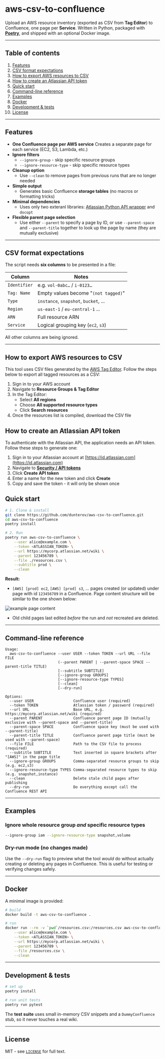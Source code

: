 # aws-csv-to-confluence

Upload an AWS resource inventory (exported as CSV from **Tag Editor**) to Confluence, one page per **Service**.
Written in Python, packaged with [**Poetry**](https://python-poetry.org/docs/#installation), and shipped with an optional Docker image.

---

## Table of contents

1. [Features](#features)
2. [CSV format expectations](#csv-format-expectations)
3. [How to export AWS resources to CSV](#how-to-export-aws-resources-to-csv)
4. [How to create an Atlassian API token](#how-to-create-an-atlassian-api-token)
3. [Quick start](#quick-start)
4. [Command-line reference](#command-line-reference)
5. [Examples](#examples)
6. [Docker](#docker)
7. [Development & tests](#development--tests)
8. [License](#license)

---

## Features

- **One Confluence page per AWS service**
  Creates a separate page for each service (EC2, S3, Lambda, etc.)
- **Ignore filters**
  - `--ignore-group` - skip specific resource groups
  - `--ignore-resource-type` - skip specific resource types
- **Cleanup option**
  - Use `--clean` to remove pages from previous runs that are no longer needed
- **Simple output**
  - Generates basic Confluence **storage tables** (no macros or formatting tricks)
- **Minimal dependencies**
  - Uses only two exteranl libraries:
    [Atlassian Python API wrapper](https://github.com/atlassian-api/atlassian-python-api) and `docopt`
- **Flexible parent page selection**
  - Use either `--parent` to specify a page by ID, or use `--parent-space` and `--parent-title` together to look up the page by name (they are mutually exclusive)

---

## CSV format expectations

The script needs **six columns** to be presented in a file:

| Column            | Notes                                  |
|-------------------|----------------------------------------|
| `Identifier`      | e.g. `vol-0abc…` / `i-0123…`           |
| `Tag: Name`       | Empty values become "`(not tagged)`"   |
| `Type`            | `instance`, `snapshot`, `bucket`, ...  |
| `Region`          | `us-east-1` / `eu-central-1` ...       |
| `ARN`             | Full resource ARN                      |
| `Service`         | Logical grouping key (`ec2`, `s3`)     |

All other columns are being ignored.

---

## How to export AWS resources to CSV

This tool uses CSV files generated by the [AWS Tag Editor](https://docs.aws.amazon.com/tag-editor/latest/userguide/gettingstarted.html).
Follow the steps below to export all tagged resources as a CSV:

1. Sign in to your AWS account
2. Navigate to **Resource Groups & Tag Editor**
3. In the Tag Editor:
   - Select **All regions**
   - Choose **All supported resource types**
   - Click **Search resources**
4. Once the resources list is compiled, download the CSV file

## How to create an Atlassian API token

To authenticate with the Atlassian API, the application needs an API token. Follow these steps to generate one:

1. Sign in to your Atlassian account at [https://id.atlassian.com](https://id.atlassian.com)
2. Navigate to [**Security / API tokens**](https://id.atlassian.com/manage-profile/security/api-tokens)
3. Click **Create API token**
4. Enter a name for the new token and click **Create**
5. Copy and save the token - it will only be shown once

## Quick start

```bash
# 1. Clone & install
git clone https://github.com/dunterov/aws-csv-to-confluence.git
cd aws-csv-to-confluence
poetry install

# 2. Run
poetry run aws-csv-to-confluence \
    --user alice@example.com \
    --token <ATLASSIAN_TOKEN> \
    --url https://mycorp.atlassian.net/wiki \
    --parent 123456789 \
    --file ./resources.csv \
    --subtitle prod \
    --clean
```

**Result:**  
* `[AWS] [prod] ec2`, `[AWS] [prod] s3`, ... pages created (or updated) under page with id `123456789` in a Confluence. Page content structure will be similar to the one shown below:

![example page content](page_example.png)

* Old child pages last edited _before_ the run and _not_ recreated are deleted.

---

## Command-line reference

```text
Usage:
  aws-csv-to-confluence --user USER --token TOKEN --url URL --file FILE
                        (--parent PARENT | --parent-space SPACE --parent-title TITLE)
                        [--subtitle SUBTITLE]
                        [--ignore-group GROUPS]
                        [--ignore-resource-type TYPES]
                        [--clean]
                        [--dry-run]

Options:
  --user USER                  Confluence user (required)
  --token TOKEN                Atlassian token / password (required)
  --url URL                    Base URL, e.g. https://mycorp.atlassian.net/wiki (required)
  --parent PARENT              Confluence parent page ID (mutually exclusive with --parent-space and --parent-title)
  --parent-space SPACE         Confluence space key (must be used with --parent-title)
  --parent-title TITLE         Confluence parent page title (must be used with --parent-space)
  --file FILE                  Path to the CSV file to process (required)
  --subtitle SUBTITLE          Text inserted in square brackets after "[AWS]" in the page title
  --ignore-group GROUPS        Comma-separated resource groups to skip (e.g. ec2,s3)
  --ignore-resource-type TYPES Comma-separated resource types to skip (e.g. snapshot,instance)
  --clean                      Delete stale child pages after publishing
  --dry-run                    Do everything except call the Confluence REST API
```

---

## Examples

### Ignore whole resource group *and* specific resource types

```bash
--ignore-group iam --ignore-resource-type snapshot,volume
```

### Dry-run mode (no changes made)

Use the `--dry-run` flag to preview what the tool *would* do without actually creating or deleting any pages in Confluence.
This is useful for testing or verifying changes safely.

---

## Docker

A minimal image is provided:

```bash
# build
docker build -t aws-csv-to-confluence .

# run
docker run --rm -v `pwd`/resources.csv:/resources.csv aws-csv-to-confluence \
    --user alice@example.com \
    --token <ATLASSIAN_TOKEN> \
    --url https://mycorp.atlassian.net/wiki \
    --parent 123456789 \
    --file /resources.csv \
    --clean
```

---

## Development & tests

```bash
# set up
poetry install

# run unit tests
poetry run pytest

```

The **test suite** uses small in-memory CSV snippets and a `DummyConfluence`
stub, so it never touches a real wiki.

---

## License
MIT - see [`LICENSE`](LICENSE) for full text.
